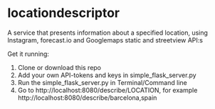 # locationdescriptor
A service that presents information about a specified location, using Instagram, forecast.io and Googlemaps static and streetview API:s 

Get it running:

1. Clone or download this repo
2. Add your own API-tokens and keys in simple_flask_server.py 
3. Run the simple_flask_server.py in Terminal/Command line
4. Go to http://localhost:8080/describe/LOCATION, for example http://localhost:8080/describe/barcelona,spain